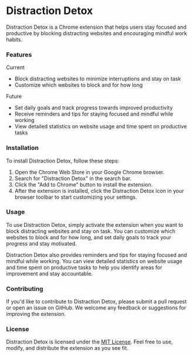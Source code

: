 # Distraction Detox
Distraction Detox is a Chrome extension that helps users stay focused and productive by blocking distracting websites and encouraging mindful work habits.

### Features

Current
- Block distracting websites to minimize interruptions and stay on task
- Customize which websites to block and for how long

Future
- Set daily goals and track progress towards improved productivity
- Receive reminders and tips for staying focused and mindful while working
- View detailed statistics on website usage and time spent on productive tasks

### Installation

To install Distraction Detox, follow these steps:

1. Open the Chrome Web Store in your Google Chrome browser.
2. Search for "Distraction Detox" in the search bar.
3. Click the "Add to Chrome" button to install the extension.
4. After the extension is installed, click the Distraction Detox icon in your browser toolbar to start customizing your settings.

### Usage
To use Distraction Detox, simply activate the extension when you want to block distracting websites and stay on task. You can customize which websites to block and for how long, and set daily goals to track your progress and stay motivated.

Distraction Detox also provides reminders and tips for staying focused and mindful while working. You can view detailed statistics on website usage and time spent on productive tasks to help you identify areas for improvement and stay accountable.

### Contributing
If you'd like to contribute to Distraction Detox, please submit a pull request or open an issue on GitHub. We welcome any feedback or suggestions for improving the extension.

### License
Distraction Detox is licensed under the [MIT License](https://opensource.org/license/mit/). Feel free to use, modify, and distribute the extension as you see fit.